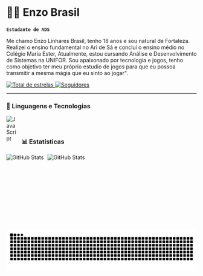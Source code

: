 # 👨‍💻 Enzo Brasil

**`Estudante de ADS`**

Me chamo Enzo Linhares Brasil, tenho 18 anos e sou natural de Fortaleza. Realizei o ensino fundamental no Ari de Sá e concluí o ensino médio no Colégio Maria Ester, Atualmente, estou cursando Análise e Desenvolvimento de Sistemas na UNIFOR. Sou apaixonado por tecnologia e jogos, tenho como objetivo ter meu próprio estudio de jogos para que eu possoa transmitir a mesma mágia que eu sinto ao jogar".

<p align="left">
    <a href="https://github.com/EZLBR?tab=repositories&sort=stargazers">
        <img 
            alt="Total de estrelas" 
            title="Total de estrelas GitHub" 
            src="https://custom-icon-badges.demolab.com/github/stars/EZLBR?color=55960c&style=for-the-badge&labelColor=488207&logo=star&label=estrelas"
        />
    </a>
    <a href="https://github.com/EZLBR?tab=followers">
        <img 
            alt="Seguidores" 
            title="Me siga no GitHub" 
            src="https://custom-icon-badges.demolab.com/github/followers/EZLBR?color=236ad3&labelColor=1155ba&style=for-the-badge&logo=github&label=Seguidores&logoColor=white"
        />
    </a>
</p>

---

### 🤖 Linguagens e Tecnologias


<img 
    align="left" 
    alt="JavaScript" 
    title="JavaScript"
    width="30px" 
    style="padding-right: 10px;" 
    src="https://cdn.jsdelivr.net/gh/devicons/devicon@latest/icons/javascript/javascript-original.svg" 
/>


<br/>
<br/>

### 📊 Estatísticas

<p>
  <img 
    align="left" 
    alt="GitHub Stats" 
    height="200" 
    style="padding-right: 10px;" 
    src="https://github-readme-stats.vercel.app/api?username=EZLBR&show_icons=true&theme=tokyonight&include_all_commits=true&locale=pt-br" 
  />

<img 
      align="left" 
      alt="GitHub Stats" 
      height="200" 
      src="https://github-readme-stats.vercel.app/api/top-langs/?username=EZLBR&theme=tokyonight&layout=compact&custom_title=Tecnologias&langs_count=8" 
  />


<picture align="center">
  <source media="(prefers-color-scheme: dark)" srcset="https://raw.githubusercontent.com/EZLBR/EZLBR/output/github-contribution-grid-snake-dark.svg">
  <source media="(prefers-color-scheme: light)" srcset="https://raw.githubusercontent.com/EZLBR/EZLBR/output/github-contribution-grid-snake-dark.svg">
  <img align="center" alt="github contribution grid snake animation" src="https://raw.githubusercontent.com/EZLBR/EZLBR/output/github-contribution-grid-snake.svg">
</picture>

</p>
